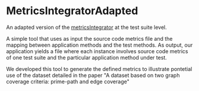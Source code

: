 # MetricsIntegratorAdapted
An adapted version of the [metricsIntegrator](https://github.com/keslleylima/MetricsIntegrator) at the test suite level.

A simple tool that uses as input the source code metrics file and the mapping between application methods and the test methods. As output, our application yields a file where each instance involves source code metrics of one test suite and the particular application method under test.

We developed this tool to generate the defined metrics to illustrate pontetial use of the dataset detailed in the paper "A dataset based on two graph coverage criteria: prime-path and edge coverage"
